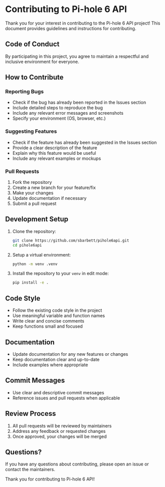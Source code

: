# Contributing to Pi-hole 6 API

Thank you for your interest in contributing to the Pi-hole 6 API project! This document provides guidelines and instructions for contributing.

## Code of Conduct

By participating in this project, you agree to maintain a respectful and inclusive environment for everyone.

## How to Contribute

### Reporting Bugs

- Check if the bug has already been reported in the Issues section
- Include detailed steps to reproduce the bug
- Include any relevant error messages and screenshots
- Specify your environment (OS, browser, etc.)

### Suggesting Features

- Check if the feature has already been suggested in the Issues section
- Provide a clear description of the feature
- Explain why this feature would be useful
- Include any relevant examples or mockups

### Pull Requests

1. Fork the repository
2. Create a new branch for your feature/fix
3. Make your changes
4. Update documentation if necessary
5. Submit a pull request

## Development Setup

1. Clone the repository:
   ```bash
   git clone https://github.com/sbarbett/pihole6api.git
   cd pihole6api
   ```

2. Setup a virtual environment:
   ```bash
   python -m venv .venv
   ```

3. Install the repository to your `venv` in edit mode:
   ```bash
   pip install -e .
   ```

## Code Style

- Follow the existing code style in the project
- Use meaningful variable and function names
- Write clear and concise comments
- Keep functions small and focused

## Documentation

- Update documentation for any new features or changes
- Keep documentation clear and up-to-date
- Include examples where appropriate

## Commit Messages

- Use clear and descriptive commit messages
- Reference issues and pull requests when applicable

## Review Process

1. All pull requests will be reviewed by maintainers
2. Address any feedback or requested changes
3. Once approved, your changes will be merged

## Questions?

If you have any questions about contributing, please open an issue or contact the maintainers.

Thank you for contributing to Pi-hole 6 API!
